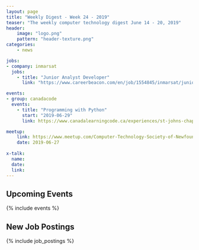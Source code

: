 ```yaml
---
layout: page
title: "Weekly Digest - Week 24 - 2019"
teaser: "The weekly computer technology digest June 14 - 20, 2019"
header:            
    image: "logo.png"
    pattern: "header-texture.png"
categories:
    - news

jobs:
- company: inmarsat
  jobs:
    - title: "Junior Analyst Developer"
      link: "https://www.careerbeacon.com/en/job/1554845/inmarsat/junior-analyst-developer/st-john-s"

events:
- group: canadacode
  events:
    - title: "Programming with Python"
      start: "2019-06-29"
      link: https://www.canadalearningcode.ca/experiences/st-johns-chapter-kids-learning-code-programming-with-python/

meetup:
    link: https://www.meetup.com/Computer-Technology-Society-of-Newfoundland-and-Labrador/events/rpdzmpyzjbkc/
    date: 2019-06-27
  
x-talk:
  name:
  date: 
  link: 
---
```


## Upcoming Events
{% include events %}

## New Job Postings
{% include job_postings %}
